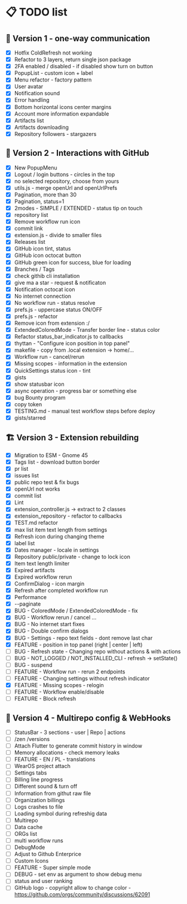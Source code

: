 # 📋 TODO list

## 🚀 Version 1 - one-way communication

- [x] Hotfix ColdRefresh not working
- [x] Refactor to 3 layers, return single json package
- [x] 2FA enabled / disabled - if disabled show turn on button
- [x] PopupList - custom icon + label
- [x] Menu refactor - factory pattern
- [x] User avatar
- [x] Notification sound
- [x] Error handling
- [x] Bottom horizontal icons center margins
- [x] Account more information expandable
- [x] Artifacts list
- [x] Artifacts downloading
- [x] Repository followers - stargazers

## 🌟 Version 2 - Interactions with GitHub
- [x] New PopupMenu
- [x] Logout / login buttons - circles in the top
- [x] no selected repository, choose from yours
- [x] utils.js - merge openUrl and openUrlPrefs
- [x] Pagination, more than 30
- [x] Pagination, status=1
- [x] 2modes - SIMPLE / EXTENDED - status tip on touch
- [x] repository list
- [x] Remove workflow run icon
- [x] commit link
- [x] extension.js - divide to smaller files
- [x] Releases list
- [x] GitHub icon tint, status
- [x] GitHub icon octocat button
- [x] GitHub green icon for success, blue for loading
- [x] Branches / Tags
- [x] check githib cli installation
- [x] give ma a star - request & notificaton
- [x] Notification octocat icon
- [x] No internet connection
- [x] No workflow run - status resolve
- [x] prefs.js - uppercase status ON/OFF
- [x] prefs.js - refactor
- [x] Remove icon from extension :/
- [x] ExtendedColoredMode - Transfer border line - status color
- [x] Refactor status_bar_indicator.js to callbacks
- [x] thyttan - "Configure icon position in top panel"
- [x] makefile - copy from .local extension -> home/...
- [x] Workflow run - cancel/rerun
- [x] Missing scopes - information in the extension
- [x] QuickSettings status icon - tint
- [x] gists
- [x] show statusbar icon
- [x] async operation - progress bar or something else
- [x] bug Bounty program
- [x] copy token
- [x] TESTING.md - manual test workflow steps before deploy
- [x] gists/starred

## 🏗️ Version 3 - Extension rebuilding
- [x] Migration to ESM - Gnome 45
- [x] Tags list - download button border
- [x] pr list
- [x] issues list
- [x] public repo test & fix bugs
- [x] openUrl not works
- [x] commit list
- [x] Lint
- [x] extension_controller.js -> extract to 2 classes
- [x] extension_repository - refactor to callbacks
- [x] TEST.md refactor
- [x] max list item text length from settings
- [x] Refresh icon during changing theme
- [x] label list
- [x] Dates manager - locale in settings
- [x] Repository public/private - change to lock icon
- [x] Item text length limiter
- [x] Expired artifacts
- [x] Expired workflow rerun
- [x] ConfirmDialog - icon margin
- [x] Refresh after completed workflow run
- [x] Performance
- [x] --paginate
- [x] BUG - ColoredMode / ExtendedColoredMode - fix
- [x] BUG - Workflow rerun / cancel ...
- [x] BUG - No internet start fixes
- [x] BUG - Double confirm dialogs
- [x] BUG - Settings - repo text fields - dont remove last char
- [x] FEATURE - position in top panel (right | center | left)
- [ ] BUG - Refresh state - Changing repo without actions & with actions
- [ ] BUG - NOT_LOGGED / NOT_INSTALLED_CLI - refresh -> setState()
- [ ] BUG - suspend
- [ ] FEATURE - Workflow run - rerun 2 endpoints
- [ ] FEATURE - Changing settings without refresh indicator
- [x] FEATURE - Missing scopes - relogin
- [ ] FEATURE - Workflow enable/disable
- [ ] FEATURE - Block refresh

## 🎯 Version 4 - Multirepo config & WebHooks
- [ ] StatusBar - 3 sections - user | Repo | actions
- [ ] /zen /versions
- [ ] Attach Flutter to generate commit history in window
- [ ] Memory allocations - check memory leaks
- [ ] FEATURE - EN / PL - translations
- [ ] WearOS project attach
- [ ] Settings tabs
- [ ] Billing line progress
- [ ] Different sound & turn off
- [ ] Information from githut raw file
- [ ] Organization billings
- [ ] Logs crashes to file
- [ ] Loading symbol during refreshig data
- [ ] Multirepo
- [ ] Data cache
- [ ] ORGs list
- [ ] multi workflow runs
- [ ] DebugMode
- [ ] Adjust to Github Enterprice
- [ ] Custom Icons
- [ ] FEATURE - Super simple mode
- [ ] DEBUG - set env as argument to show debug menu
- [ ] status and user ranking
- [ ] GitHub logo - copyright allow to change color - https://github.com/orgs/community/discussions/62091
